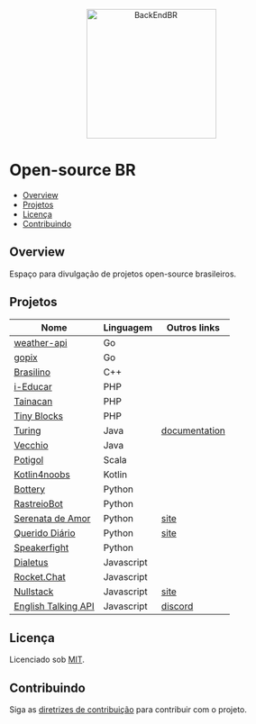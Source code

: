 <!--suppress HtmlDeprecatedAttribute -->

<p align="center">
  <img src="https://avatars3.githubusercontent.com/u/30732658?v=4&s=200.jpg" alt="BackEndBR" width="230" />
</p>

# Open-source BR

* [Overview](#overview)
* [Projetos](#projects)
* [Licença](#license)
* [Contribuindo](#contributing)

<div id='overview'></div>

## Overview

Espaço para divulgação de projetos open-source brasileiros.

<div id='projects'></div>

## Projetos

| Nome                                                                          | Linguagem  | Outros links                                         |
|-------------------------------------------------------------------------------|------------|------------------------------------------------------|
| [weather-api](https://github.com/robertoduessmann/weather-api)                | Go         |                                                      |
| [gopix](https://github.com/souzawagner/gopix)                                 | Go         |                                                      |
| [Brasilino](https://github.com/OtacilioN/Brasilino)                           | C++        |                                                      |
| [i-Educar](https://github.com/portabilis/i-educar)                            | PHP        |                                                      |
| [Tainacan](https://github.com/tainacan/tainacan)                              | PHP        |                                                      |
| [Tiny Blocks](https://github.com/tiny-blocks)                                 | PHP        |                                                      |
| [Turing](https://github.com/openturing/turing)                                | Java       | [documentation](https://openviglet.github.io/turing) |
| [Vecchio](https://github.com/openviglet/vecchio)                              | Java       |                                                      |
| [Potigol](https://github.com/potigol/potigol)                                 | Scala      |                                                      |
| [Kotlin4noobs](https://github.com/gustavofreze/kotlin4noobs)                  | Kotlin     |                                                      |
| [Bottery](https://github.com/rougeth/bottery)                                 | Python     |                                                      |
| [RastreioBot](https://github.com/GabrielRF/RastreioBot)                       | Python     |                                                      |
| [Serenata de Amor](https://github.com/okfn-brasil/serenata-de-amor)           | Python     | [site](https://serenata.ai)                          |
| [Querido Diário](https://github.com/okfn-brasil/querido-diario)               | Python     | [site](https://queridodiario.ok.org.br)              |
| [Speakerfight](https://github.com/luanfonceca/speakerfight)                   | Python     |                                                      |
| [Dialetus](https://github.com/dialetus/dialetus-service)                      | Javascript |                                                      |
| [Rocket.Chat](https://github.com/RocketChat/Rocket.Chat)                      | Javascript |                                                      |
| [Nullstack](https://github.com/nullstack/nullstack.github.io)                 | Javascript | [site](https://nullstack.app)                        |
| [English Talking API](https://github.com/barbosamaatheus/english-talking-api) | Javascript | [discord](https://discord.gg/XTrKQ8w)                |

<div id='license'></div>

## Licença

Licenciado sob [MIT](LICENSE).

<div id='contributing'></div>

## Contribuindo

Siga as [diretrizes de contribuição](CONTRIBUTING.md) para contribuir com o projeto.
